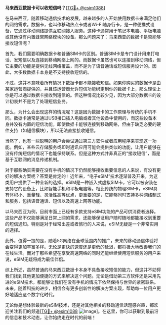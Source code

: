**马来西亚数据卡可以收短信吗？**[[TG💪+ @esim1088](https://t.me/s/esim1088)]

在马来西亚，随着移动通信技术的发展，越来越多的人开始使用数据卡来满足他们的网络需求。数据卡，也叫作移动热点卡或者Wi-Fi随身行卡，是一种便携式设备，它通过移动网络提供互联网接入服务。这种卡通常用于笔记本电脑、平板电脑或其他没有内置蜂窝网络模块的设备。那么问题来了：马来西亚的数据卡是否能够接收短信呢？

首先，我们需要明确数据卡和普通SIM卡的区别。普通SIM卡是专门设计用来打电话、发短信以及连接到移动网络上网的。而数据卡虽然也可以连接到移动网络，但它主要的功能是提供无线网络覆盖，而不是为了语音通话或短信服务设计的。因此，大多数数据卡本身是不支持接收短信的。

不过，这并不意味着所有情况下数据卡都不能接收短信。如果你购买的数据卡是由某家运营商提供的，并且该运营商允许短信功能绑定到你的数据卡上，那么理论上你是可以通过数据卡接收到短信的。但这种情况比较少见，因为大部分数据卡的设计初衷并不是为了处理短信业务。

那么，为什么会出现这样的情况呢？这是因为数据卡的工作原理与传统的手机不同。数据卡通常是通过USB接口插入电脑或者其他设备中使用的，而这些设备本身并没有内置的短信功能。即使数据卡能够连接到移动网络，但由于缺乏必要的硬件支持（如短信模块），所以无法直接接收短信。

当然了，也有一些聪明的用户会尝试通过第三方软件或者应用程序来实现这一功能。例如，某些云存储服务或即时通讯应用可能会提供类似的功能，让用户能够在没有传统短信的情况下也能保持联系。但是这种方式并非真正的“接收短信”，而是基于互联网的消息传递机制。

对于那些确实需要在没有手机的情况下仍然能够接收重要信息的人来说，有没有更好的解决方案呢？答案是肯定的！近年来，“电子eSIM”技术逐渐普及开来，为这类用户提供了一种全新的选择。eSIM是一种嵌入式虚拟SIM卡，它可以被安装在支持它的设备上，比如智能手机和平板电脑等。相比传统的物理SIM卡，eSIM具有体积小、重量轻、灵活性高等优点，更重要的是，它能够同时支持多种网络制式和服务，包括语音通话、短信以及高速上网等功能。

以马来西亚为例，目前市面上已经有多款支持eSIM功能的产品可供消费者选择。这些产品不仅能够满足日常上网的需求，还能够保证用户随时随地都能接收到重要的短信通知。特别是对于经常出差或者旅行的人来说，eSIM无疑是一个非常实用的选择。

此外，值得一提的是，随着5G网络在全球范围内的推广，未来的移动通信体验将会变得更加丰富多样。无论是更快的速度还是更低的延迟，都将极大地改善我们的在线生活。而对于那些希望在享受高速网络的同时还能继续使用短信服务的用户来说，eSIM无疑将成为最佳伴侣。

综上所述，虽然普通的马来西亚数据卡本身不具备接收短信的能力，但这并不妨碍我们找到其他更加便捷的方式来解决这个问题。无论是借助第三方软件还是采用先进的eSIM技术，都能够让我们在没有手机的情况下依然保持与世界的紧密联系。未来，随着科技的进步，相信会有更多创新性的解决方案出现，帮助每一位用户更好地适应这个数字化时代。

无论你是想体验最新的eSIM技术，还是对其他相关的移动通信话题感兴趣，都欢迎关注我们的频道[[TG💪+ @esim1088](https://t.me/s/esim1088) ![Image](https://i.postimg.cc/4NQfJmqS/Snipaste-2025-05-13-00-14-12.png)]。在这里，你可以获取到最前沿的信息和技术动态，让你始终走在时代的前端！